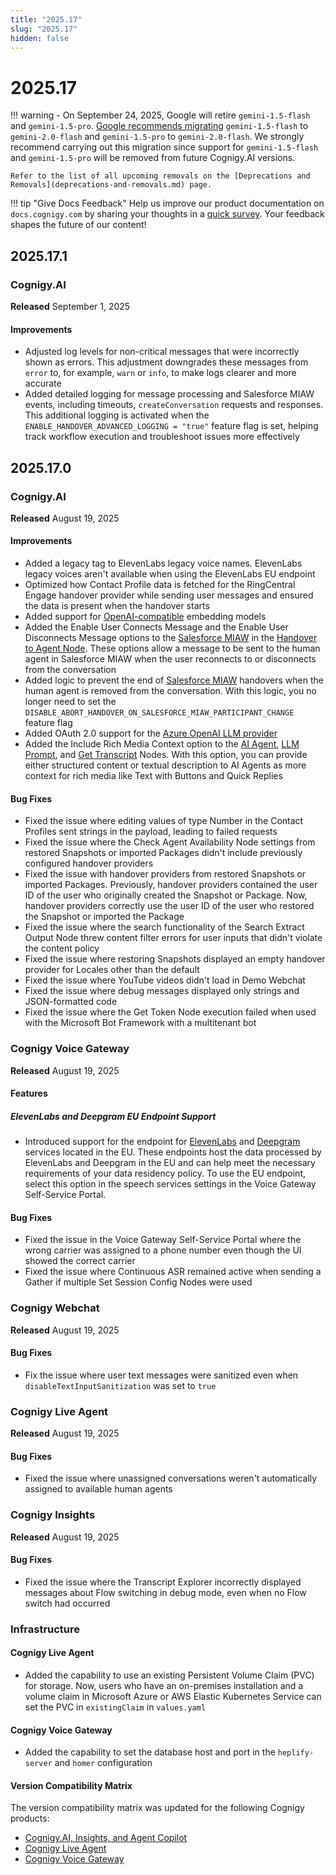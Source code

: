 ```yaml
---
title: "2025.17"
slug: "2025.17"
hidden: false
---
```


# 2025.17

!!! warning
    - On September 24, 2025, Google will retire `gemini-1.5-flash` and `gemini-1.5-pro`. [Google recommends migrating](https://cloud.google.com/vertex-ai/generative-ai/docs/learn/model-versions#legacy-stable) `gemini-1.5-flash` to `gemini-2.0-flash` and `gemini-1.5-pro` to `gemini-2.0-flash`. We strongly recommend carrying out this migration since support for `gemini-1.5-flash` and `gemini-1.5-pro` will be removed from future Cognigy.AI versions.

    Refer to the list of all upcoming removals on the [Deprecations and Removals](deprecations-and-removals.md) page.

!!! tip "Give Docs Feedback"
    Help us improve our product documentation on `docs.cognigy.com` by sharing your thoughts in a [quick survey](https://forms.office.com/e/xnqneVasp2). Your feedback shapes the future of our content!

## 2025.17.1

### Cognigy.AI

**Released** September 1, 2025

#### Improvements

- Adjusted log levels for non-critical messages that were incorrectly shown as errors. This adjustment downgrades these messages from `error` to, for example, `warn` or `info`, to make logs clearer and more accurate
- Added detailed logging for message processing and Salesforce MIAW events, including timeouts, `createConversation` requests and responses. This additional logging is activated when the `ENABLE_HANDOVER_ADVANCED_LOGGING = "true"` feature flag is set, helping track workflow execution and troubleshoot issues more effectively

## 2025.17.0

### Cognigy.AI

**Released** August 19, 2025

#### Improvements

- Added a legacy tag to ElevenLabs legacy voice names. ElevenLabs legacy voices aren't available when using the ElevenLabs EU endpoint
- Optimized how Contact Profile data is fetched for the RingCentral Engage handover provider while sending user messages and ensured the data is present when the handover starts
- Added support for [OpenAI-compatible](../ai/empower/llms/providers/openai-compatible.md) embedding models
- Added the Enable User Connects Message and the Enable User Disconnects Message options to the [Salesforce MIAW](../ai/escalate/handover-reference/salesforce-miaw.md#configuration-on-the-cognigyai-side) in the [Handover to Agent Node](../ai/build/node-reference/service/handover-to-agent.md#parameters). These options allow a message to be sent to the human agent in Salesforce MIAW when the user reconnects to or disconnects from the conversation
- Added logic to prevent the end of [Salesforce MIAW](../ai/escalate/handover-reference/salesforce-miaw.md) handovers when the human agent is removed from the conversation. With this logic, you no longer need to set the `DISABLE_ABORT_HANDOVER_ON_SALESFORCE_MIAW_PARTICIPANT_CHANGE` feature flag
- Added OAuth 2.0 support for the [Azure OpenAI LLM provider](../ai/empower/llms/providers/microsoft-azure-openai.md#add-models-via-gui)
- Added the Include Rich Media Context option to the [AI Agent](../ai/build/node-reference/ai/ai-agent.md#ai-agent-settings), [LLM Prompt](../ai/build/node-reference/service/llm-prompt.md#llm-prompt-settings), and [Get Transcript](../ai/build/node-reference/service/get-transcript.md#parameters) Nodes. With this option, you can provide either structured content or textual description to AI Agents as more context for rich media like Text with Buttons and Quick Replies

#### Bug Fixes

- Fixed the issue where editing values of type Number in the Contact Profiles sent strings in the payload, leading to failed requests
- Fixed the issue where the Check Agent Availability Node settings from restored Snapshots or imported Packages didn't include previously configured handover providers
- Fixed the issue with handover providers from restored Snapshots or imported Packages. Previously, handover providers contained the user ID of the user who originally created the Snapshot or Package. Now, handover providers correctly use the user ID of the user who restored the Snapshot or imported the Package
- Fixed the issue where the search functionality of the Search Extract Output Node threw content filter errors for user inputs that didn't violate the content policy
- Fixed the issue where restoring Snapshots displayed an empty handover provider for Locales other than the default
- Fixed the issue where YouTube videos didn't load in Demo Webchat
- Fixed the issue where debug messages displayed only strings and JSON-formatted code
- Fixed the issue where the Get Token Node execution failed when used with the Microsoft Bot Framework with a multitenant bot

### Cognigy Voice Gateway

**Released** August 19, 2025

#### Features

##### ElevenLabs and Deepgram EU Endpoint Support

- Introduced support for the endpoint for [ElevenLabs](../voice-gateway/webapp/speech-services.md#__tabbed_1_3) and [Deepgram](../voice-gateway/webapp/speech-services.md#__tabbed_1_2) services located in the EU. These endpoints host the data processed by ElevenLabs and Deepgram in the EU and can help meet the necessary requirements of your data residency policy. To use the EU endpoint, select this option in the speech services settings in the Voice Gateway Self-Service Portal.

#### Bug Fixes

- Fixed the issue in the Voice Gateway Self-Service Portal where the wrong carrier was assigned to a phone number even though the UI showed the correct carrier
- Fixed the issue where Continuous ASR remained active when sending a Gather if multiple Set Session Config Nodes were used

### Cognigy Webchat

**Released** August 19, 2025

#### Bug Fixes

- Fix the issue where user text messages were sanitized even when `disableTextInputSanitization` was set to `true`

### Cognigy Live Agent

**Released** August 19, 2025

#### Bug Fixes

- Fixed the issue where unassigned conversations weren't automatically assigned to available human agents

### Cognigy Insights

**Released** August 19, 2025

#### Bug Fixes

- Fixed the issue where the Transcript Explorer incorrectly displayed messages about Flow switching in debug mode, even when no Flow switch had occurred

### Infrastructure

#### Cognigy Live Agent

- Added the capability to use an existing Persistent Volume Claim (PVC) for storage. Now, users who have an on-premises installation and a volume claim in Microsoft Azure or AWS Elastic Kubernetes Service can set the PVC in `existingClaim` in `values.yaml`

#### Cognigy Voice Gateway

- Added the capability to set the database host and port in the `heplify-server` and `homer` configuration

#### Version Compatibility Matrix

The version compatibility matrix was updated for the following Cognigy products:

- [Cognigy.AI, Insights, and Agent Copilot](../ai/installation/version-compatibility-matrix.md)
- [Cognigy Live Agent](../live-agent/installation/deployment/version-compatibility-matrix.md)
- [Cognigy Voice Gateway](../voice-gateway/installation/version-compatibility-matrix.md)